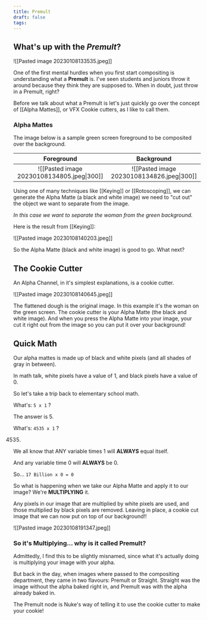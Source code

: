 ```yaml
---
title: Premult
draft: false
tags:
---
```

## What's up with the *Premult*?

![[Pasted image 20230108133535.jpeg]]

One of the first mental hurdles when you first start compositing is understanding what a **Premult** is. I've seen students and juniors throw it around because they think they are supposed to. When in doubt, just throw in a Premult, right?

Before we talk about what a Premult is let's just quickly go over the concept of [[Alpha Mattes]], or VFX Cookie cutters, as I like to call them.

### Alpha Mattes

The image below is a sample green screen foreground to be composited over the background.

|                 Foreground                 |                 Background                 |
| :----------------------------------------: | :----------------------------------------: |
| ![[Pasted image 20230108134805.jpeg\|300]] | ![[Pasted image 20230108134826.jpeg\|300]] |

Using one of many techniques like [[Keying]] or [[Rotoscoping]], we can generate the Alpha Matte (a black and white image) we need to "cut out" the object we want to separate from the image. 

*In this case we want to separate the woman from the green background.*

Here is the result from [[Keying]]:

![[Pasted image 20230108140203.jpeg]]

So the Alpha Matte (black and white image) is good to go. What next?


## The Cookie Cutter

An Alpha Channel, in it's simplest explanations, is a cookie cutter.

![[Pasted image 20230108140645.jpeg]]

The flattened dough is the original image. In this example it's the woman on the green screen. The cookie cutter is your Alpha Matte (the black and white image). And when you press the Alpha Matte into your image, your cut it right out from the image so you can put it over your background!

## Quick Math

Our alpha mattes is made up of black and white pixels (and all shades of gray in between).

In math talk, white pixels have a value of 1, and black pixels have a value of 0.

So let's take a trip back to elementary school math.

What's: `5 x 1` ?

The answer is 5.

What's: `4535 x 1` ?

4535.

We all know that ANY variable times 1 will **ALWAYS** equal itself. 

And any variable time 0 will **ALWAYS** be 0.

So... `17 Billion x 0 = 0`

So what is happening when we take our Alpha Matte and apply it to our image? 
We're **MULTIPLYING** it.

Any pixels in our image that are multiplied by white pixels are used, and those multiplied by black pixels are removed. Leaving in place, a cookie cut image that we can now put on top of our background!!

![[Pasted image 20230108191347.jpeg]]

### So it's Multiplying... why is it called Premult?

Admittedly, I find this to be slightly misnamed, since what it's actually doing is multiplying your image with your alpha.

But back in the day, when images where passed to the compositing department, they came in two flavours: Premult or Straight. Straight was the image without the alpha baked right in, and Premult was with the alpha already baked in.

The Premult node is Nuke's way of telling it to use the cookie cutter to make your cookie!



